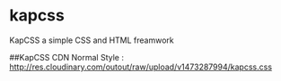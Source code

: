 # kapcss
KapCSS a simple CSS and HTML freamwork

##KapCSS CDN
Normal Style : http://res.cloudinary.com/outout/raw/upload/v1473287994/kapcss.css
